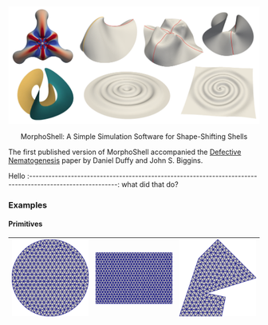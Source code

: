 <!-- Here's how you comment out a bit 
of Markdown on Github. -->

<!--
<p align="center">
  <a href="https://github.com/nschloe/dmsh"><img alt="dmsh" src="https://raw.githubusercontent.com/meshpro/dmsh/main/logo/logo-with-text.svg" width="50%"></a>
  <p align="center">The worst mesh generator you'll ever use.</p>
</p>
-->

![plot](./banner_image.png)
 <p align="center">MorphoShell: A Simple Simulation Software for Shape-Shifting Shells</p>

The first published version of MorphoShell accompanied the [Defective Nematogenesis](https://doi.org/10.1039/D0SM01192D) paper by Daniel Duffy and John S. Biggins.

Hello
:---------------------------------------------------------------------------------------------------------:
what did that do?


### Examples

#### Primitives

| <img alt="circle" src="https://raw.githubusercontent.com/meshpro/dmsh/main/plots/circle.svg" width="100%"> | <img alt="circle" src="https://raw.githubusercontent.com/meshpro/dmsh/main/plots/rectangle.svg" width="100%"> | <img alt="circle" src="https://raw.githubusercontent.com/meshpro/dmsh/main/plots/polygon.svg" width="100%"> |
| :--------------------------------------------------------------------------------------------------------: | :-----------------------------------------------------------------------------------------------------------: | :---------------------------------------------------------------------------------------------------------: |
